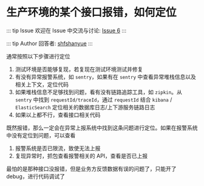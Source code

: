 # 生产环境的某个接口报错，如何定位



::: tip Issue 
 欢迎在 Issue 中交流与讨论: [Issue 6](https://github.com/shfshanyue/Daily-Question/issues/6) 
:::

::: tip Author 
回答者: [shfshanyue](https://github.com/shfshanyue) 
:::

通常按照以下步骤进行定位

1. 测试环境是否能够复现，若复现在测试环境测试并修复
1. 有没有异常报警系统，如 `sentry`，如果有在 `sentry` 中查看异常堆栈信息以及相关上下文，定位代码
1. 如果堆栈信息不足够找到问题，看有没有链路追踪工具，如 `zipkin`。从 `sentry` 中找到 `requestId/traceId`，通过 `requestId` 结合 `kibana` / `ElasticSearch` 定位相关的数据库日志/上下游服务链路日志
1. 如果以上都不行，查看接口相关代码

既然报错，那么一定会在异常上报系统中找到这条问题进行定位。如果在报警系统中没有定位到问题，可以查看

1. 报警系统是否已限流，致使无法上报
1. 复现异常时，抓包查看报警相关的 API，查看是否已上报

最怕的是那种接口没报错，但是业务方反馈数据有误的问题了，只能开了 debug，进行代码调试了